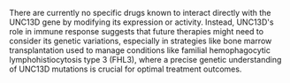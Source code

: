 There are currently no specific drugs known to interact directly with the UNC13D gene by modifying its expression or activity. Instead, UNC13D's role in immune response suggests that future therapies might need to consider its genetic variations, especially in strategies like bone marrow transplantation used to manage conditions like familial hemophagocytic lymphohistiocytosis type 3 (FHL3), where a precise genetic understanding of UNC13D mutations is crucial for optimal treatment outcomes.